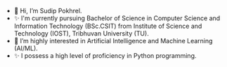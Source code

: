 - 👋 Hi, I’m Sudip Pokhrel.
- ✨ I'm currently pursuing Bachelor of Science in Computer Science and Information Technology (BSc.CSIT) from Institute of Science and Technology (IOST), Tribhuvan University (TU).
- 👀 I’m highly interested in Artificial Intelligence and Machine Learning (AI/ML).
- ✨ I possess a high level of proficiency in Python programming.
